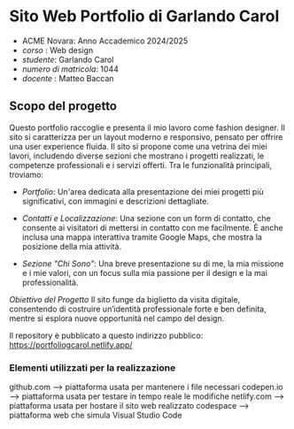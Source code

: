# Sito Web Portfolio di Garlando Carol
-  ACME Novara: Anno Accademico 2024/2025
- _corso_ : Web design
- _studente_: Garlando Carol
- _numero di matricola_: 1044
- _docente_ : Matteo Baccan

## Scopo del progetto
Questo portfolio raccoglie e presenta il mio lavoro come fashion designer. Il sito si caratterizza per un layout moderno e responsivo, pensato per offrire una user experience fluida.
Il sito si propone come una vetrina dei miei lavori, includendo diverse sezioni che mostrano i progetti realizzati, le competenze professionali e i servizi offerti. Tra le funzionalità principali, troviamo:

- _Portfolio_: Un'area dedicata alla presentazione dei miei progetti più significativi, con immagini e descrizioni dettagliate.

- _Contatti e Localizzazione_: Una sezione con un form di contatto, che consente ai visitatori di mettersi in contatto con me facilmente. È anche inclusa una mappa interattiva tramite Google Maps, che mostra la posizione della mia attività.

- _Sezione "Chi Sono"_: Una breve presentazione su di me, la mia missione e i mie valori, con un focus sulla mia passione per il design e la mai professionalità.

*Obiettivo del Progetto*
Il sito funge da biglietto da visita digitale, consentendo di costruire un’identità professionale forte e ben definita, mentre si esplora nuove opportunità nel campo del design.


Il repository è pubblicato a questo indirizzo pubblico: https://portfoliogcarol.netlify.app/


### Elementi utilizzati per la realizzazione
github.com --> piattaforma usata per mantenere i file necessari
codepen.io --> piattaforma usata per testare in tempo reale le modifiche
netlify.com --> piattaforma usata per hostare il sito web realizzato
codespace --> piattaforma web che simula Visual Studio Code
